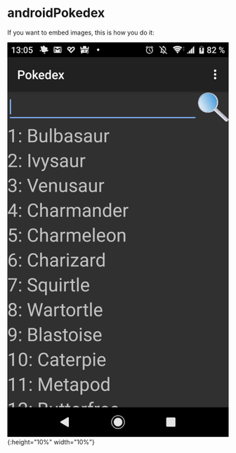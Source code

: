 # androidPokedex
If you want to embed images, this is how you do it:

![Image of androidPokedex](https://github.com/salinasdev/androidPokedex/blob/master/images/1.png){:height="10%" width="10%"}


